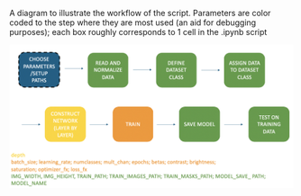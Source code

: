 
A diagram to illustrate the workflow of the script. Parameters are color coded to the step where they are most used (an aid for debugging purposes); each box roughly corresponds to 1 cell in the .ipynb script

![schematic](https://github.com/smukherjilab/SizeProjectCode/blob/master/DeepLearning/pictures/Screen%20Shot%202020-04-25%20at%206.58.56%20PM.png)
